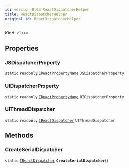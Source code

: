 ```yaml
---
id: version-0.63-ReactDispatcherHelper
title: ReactDispatcherHelper
original_id: ReactDispatcherHelper
---
```


Kind: `class`



## Properties
### JSDispatcherProperty
`static`   `readonly`  [`IReactPropertyName`](IReactPropertyName) `JSDispatcherProperty`

### UIDispatcherProperty
`static`   `readonly`  [`IReactPropertyName`](IReactPropertyName) `UIDispatcherProperty`

### UIThreadDispatcher
`static`   `readonly`  [`IReactDispatcher`](IReactDispatcher) `UIThreadDispatcher`



## Methods
### CreateSerialDispatcher
`static` [`IReactDispatcher`](IReactDispatcher) **`CreateSerialDispatcher`**()




